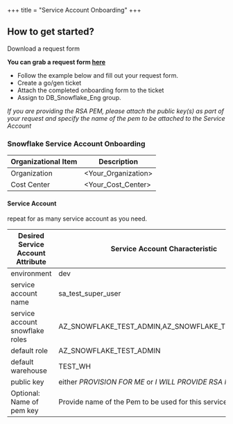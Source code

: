 +++
title = "Service Account Onboarding"
+++

## How to get started?

Download a request form 
  
<b>You can grab a request form [here](snowflake_files/Snowflake_ServiceAccount_Onboarding_Form.docx) </b></br>


- Follow the example below and fill out your request form.
-  Create a go/gen ticket
-  Attach the completed onboarding form to the ticket
-  Assign to DB_Snowflake_Eng group.

*If you are providing the RSA PEM, please attach the public key(s) as part of your request and specify the name of the pem to be attached to the Service Account* 

### Snowflake Service Account Onboarding

|Organizational Item|Description|
|-|-|
|Organization| <Your_Organization> |
|Cost Center| <Your_Cost_Center> |

#### Service Account

repeat for as many service account as you need. <br>

|Desired Service Account Attribute| Service Account Characteristic|
|-|-|
|environment|dev|
|service account name|sa_test_super_user|
|service account snowflake roles|AZ_SNOWFLAKE_TEST_ADMIN,AZ_SNOWFLAKE_TEST2_ADMIN|
|default role|AZ_SNOWFLAKE_TEST_ADMIN|
|default warehouse|TEST_WH|
|public key| either *PROVISION FOR ME* or *I WILL PROVIDE RSA PEM*|
|Optional: Name of pem key| Provide name of the Pem to be used for this service account|




